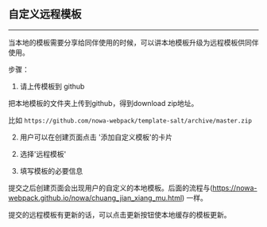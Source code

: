 ## 自定义远程模板

---

当本地的模板需要分享给同伴使用的时候，可以讲本地模板升级为远程模板供同伴使用。

步骤：

1. 请上传模板到 github

把本地模板的文件夹上传到github，得到download zip地址。

比如 `https://github.com/nowa-webpack/template-salt/archive/master.zip`

2. 用户可以在创建页面点击 '添加自定义模板'的卡片

<!--插图 -->

2. 选择'远程模板'

<!--插图 -->

3. 填写模板的必要信息

提交之后创建页面会出现用户的自定义的本地模板。后面的流程与(https://nowa-webpack.github.io/nowa/chuang_jian_xiang_mu.html) 一样。

<!--插图 -->

提交的远程模板有更新的话，可以点击更新按钮使本地缓存的模板更新。
